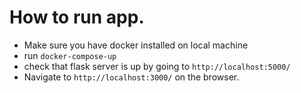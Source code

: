 # How to run app.

- Make sure you have docker installed on local machine
- run `docker-compose-up`
- check that flask server is up by going to `http://localhost:5000/`
- Navigate to `http://localhost:3000/` on the browser.
